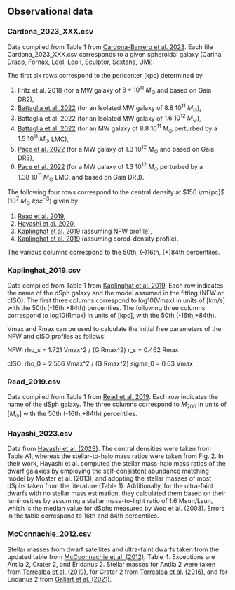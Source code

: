## Observational data


### Cardona_2023_XXX.csv 

Data compiled from Table 1 from [Cardona-Barrero et al. 2023](https://arxiv.org/abs/2304.06611). Each file Cardona_2023_XXX.csv corresponds to a given spheroidal galaxy (Carina, Draco, Fornax, LeoI, LeoII, Sculptor, Sextans, UMi). 

The first six rows correspond to the pericenter (kpc) determined by 
1. [Fritz et al. 2018](https://arxiv.org/abs/1805.00908) (for a MW galaxy of $8*10^{11}\ M_\odot$ and based on Gaia DR2),
2. [Battaglia et al. 2022](https://arxiv.org/abs/2106.08819) (for an Isolated MW galaxy of $8.8\ 10^{11}\ M_\odot$), 
3. [Battaglia et al. 2022](https://arxiv.org/abs/2106.08819) (for an Isolated MW galaxy of $1.6\ 10^{12}\ M_\odot$), 
4. [Battaglia et al. 2022](https://arxiv.org/abs/2106.08819) (for an MW galaxy of $8.8\ 10^{11}\ M_\odot$ perturbed by a $1.5\ 10^{11}\ M_\odot$ LMC), 
5. [Pace et al. 2022](https://arxiv.org/abs/2205.05699) (for a MW galaxy of $1.3\ 10^{12}\ M_\odot$ and based on Gaia DR3),
6. [Pace et al. 2022](https://arxiv.org/abs/2205.05699) (for a MW galaxy of $1.3\ 10^{12}\ M_\odot$ perturbed by a $1.38\ 10^{11}\ M_\odot$ LMC, and based on Gaia DR3).

The following four rows correspond to the central density at $150 \rm{pc}$ ($10^7\ M_\odot\ kpc^{−3}$) given by
1. [Read et al. 2019](https://arxiv.org/abs/1808.06634),
2. [Hayashi et al. 2020](https://arxiv.org/abs/2007.13780),
3. [Kaplinghat et al. 2019](https://arxiv.org/abs/1904.04939) (assuming NFW profile),
4. [Kaplinghat et al. 2019](https://arxiv.org/abs/1904.04939) (assuming cored-density profile).

The various columns correspond to the 50th, (-)16th, (+)84th percentiles.


### Kaplinghat_2019.csv 

Data compiled from Table 1 from [Kaplinghat et al. 2019](https://arxiv.org/abs/1904.04939). Each row indicates the name of the dSph galaxy and the model assumed in the fitting (NFW or cISO). The first three columns correspond to log10(Vmax) in units of [km/s] with the 50th (-16th,+84th) percentiles. The following three columns correspond to log10(Rmax) in units of [kpc], with the 50th (-16th,+84th).

Vmax and Rmax can be used to calculate the initial free parameters of the NFW and cISO profiles as follows:

NFW:
rho_s = 1.721 Vmax^2 / (G Rmax^2)
r_s = 0.462 Rmax

cISO:
rho_0 = 2.556 Vmax^2 / (G Rmax^2)
sigma_0 = 0.63 Vmax


### Read_2019.csv 
Data compiled from Table 1 from [Read et al. 2019](https://arxiv.org/abs/1808.06634). Each row indicates the name of the dSph galaxy. The three columns correspond to $M_{200}$ in units of $[M_\odot]$ with the 50th (-16th,+84th) percentiles.


### Hayashi_2023.csv 
Data from [Hayashi et al. (2023)](https://arxiv.org/abs/2206.02821). The central densities were taken from Table A1, whereas the stellar-to-halo mass ratios were taken from Fig. 2. In their work, Hayashi et al. computed the stellar mass-halo mass ratios of the dwarf galaxies by employing the self-consistent abundance matching model by Moster et al. (2013), and adopting the stellar masses of most dSphs taken from the literature (Table 1). Additionally, for the ultra-faint dwarfs with no stellar mass estimation, they calculated them based on their luminosities by assuming a stellar mass-to-light ratio of 1.6 Msun/Lsun, which is the median value for dSphs measured by Woo et al. (2008). Errors in the table correspond to 16th and 84th percentiles.


### McConnachie_2012.csv 
Stellar masses from dwarf satellites and ultra-faint dwarfs taken from the updated table from [McCoonnachie et al. (2012)](https://www.astro.uvic.ca/~alan/Nearby_Dwarf_Database.html). Table 4. Exceptions are Antlia 2, Crater 2, and Eridanus 2. Stellar masses for Antlia 2 were taken from [Torrealba et al. (2019)](https://academic.oup.com/mnras/article/488/2/2743/5514354), for Crater 2 from [Torrealba et al. (2016)](https://ui.adsabs.harvard.edu/abs/2016MNRAS.459.2370T/abstract), and for Eridanus 2 from [Gallart et al. (2021)](https://ui.adsabs.harvard.edu/abs/2021ApJ...909..192G/abstract).
